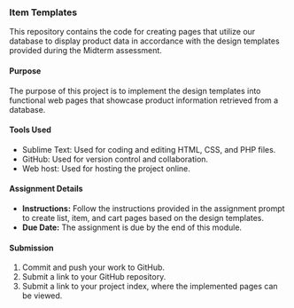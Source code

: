 ### Item Templates

This repository contains the code for creating pages that utilize our database to display product data in accordance with the design templates provided during the Midterm assessment.

#### Purpose
The purpose of this project is to implement the design templates into functional web pages that showcase product information retrieved from a database.

#### Tools Used
- Sublime Text: Used for coding and editing HTML, CSS, and PHP files.
- GitHub: Used for version control and collaboration.
- Web host: Used for hosting the project online.

#### Assignment Details
- **Instructions:** Follow the instructions provided in the assignment prompt to create list, item, and cart pages based on the design templates.
- **Due Date:** The assignment is due by the end of this module.

#### Submission
1. Commit and push your work to GitHub.
2. Submit a link to your GitHub repository.
3. Submit a link to your project index, where the implemented pages can be viewed.
